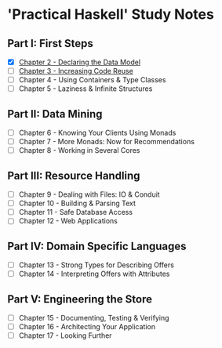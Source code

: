 # 'Practical Haskell' Study Notes

## Part I: First Steps

- [x] [Chapter 2 - Declaring the Data Model](chapter02/README.md)
- [ ] [Chapter 3 - Increasing Code Reuse](chapter03/README.md)
- [ ] Chapter 4 - Using Containers & Type Classes
- [ ] Chapter 5 - Laziness & Infinite Structures

## Part II: Data Mining

- [ ] Chapter 6 - Knowing Your Clients Using Monads
- [ ] Chapter 7 - More Monads: Now for Recommendations
- [ ] Chapter 8 - Working in Several Cores

## Part III: Resource Handling

- [ ] Chapter 9 - Dealing with Files: IO & Conduit
- [ ] Chapter 10 - Building & Parsing Text
- [ ] Chapter 11 - Safe Database Access
- [ ] Chapter 12 - Web Applications

## Part IV: Domain Specific Languages

- [ ] Chapter 13 - Strong Types for Describing Offers
- [ ] Chapter 14 - Interpreting Offers with Attributes

## Part V: Engineering the Store

- [ ] Chapter 15 - Documenting, Testing & Verifying
- [ ] Chapter 16 - Architecting Your Application
- [ ] Chapter 17 - Looking Further